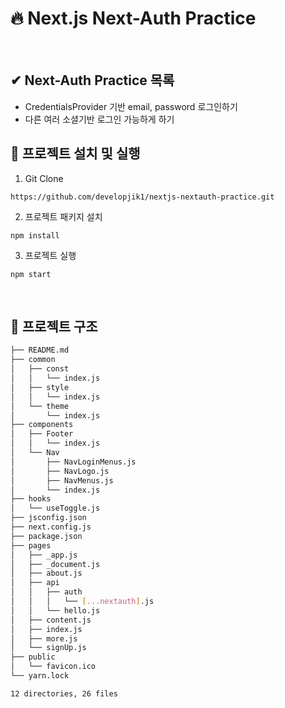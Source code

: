# 🔥 Next.js Next-Auth Practice
<br/>

## ✔ Next-Auth Practice 목록
- CredentialsProvider 기반 email, password 로그인하기
- 다른 여러 소셜기반 로그인 가능하게 하기

## 🚀 프로젝트 설치 및 실행

1. Git Clone

```plaintext
https://github.com/developjik1/nextjs-nextauth-practice.git
```

2. 프로젝트 패키지 설치

```plaintext
npm install
```

3. 프로젝트 실행

```plaintext
npm start
```

<br/>

## 🌲 프로젝트 구조
```bash
├── README.md
├── common
│   ├── const
│   │   └── index.js
│   ├── style
│   │   └── index.js
│   └── theme
│       └── index.js
├── components
│   ├── Footer
│   │   └── index.js
│   └── Nav
│       ├── NavLoginMenus.js
│       ├── NavLogo.js
│       ├── NavMenus.js
│       └── index.js
├── hooks
│   └── useToggle.js
├── jsconfig.json
├── next.config.js
├── package.json
├── pages
│   ├── _app.js
│   ├── _document.js
│   ├── about.js
│   ├── api
│   │   ├── auth
│   │   │   └── [...nextauth].js
│   │   └── hello.js
│   ├── content.js
│   ├── index.js
│   ├── more.js
│   └── signUp.js
├── public
│   └── favicon.ico
└── yarn.lock

12 directories, 26 files

```
<br/>


